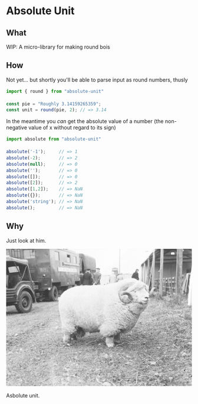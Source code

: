 # Absolute Unit

## What

WIP: A micro-library for making round bois

## How

Not yet... but shortly you'll be able to parse input as round numbers, thusly

```js
import { round } from "absolute-unit"

const pie = "Roughly 3.14159265359";
const unit = round(pie, 2); // => 3.14
```

In the meantime you *can* get the absolute value of a number
(the non-negative value of x without regard to its sign)

```js
import absolute from "absolute-unit"

absolute('-1');     // => 1
absolute(-2);       // => 2
absolute(null);     // => 0
absolute('');       // => 0
absolute([]);       // => 0
absolute([2]);      // => 2
absolute([1,2]);    // => NaN
absolute({});       // => NaN
absolute('string'); // => NaN
absolute();         // => NaN
```

## Why

Just look at him.

![Look at this absolute unit](assets/absolute-unit.jpg)

Asbolute unit.